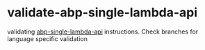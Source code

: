 # validate-abp-single-lambda-api

validating [abp-single-lambda-api](https://github.com/rynop/abp-single-lambda-api) instructions.  Check branches for language specific validation
